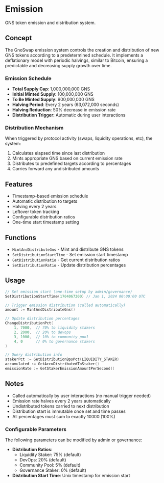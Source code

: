 # Emission

GNS token emission and distribution system.

## Concept

The GnoSwap emission system controls the creation and distribution of new GNS tokens according to a predetermined schedule. It implements a deflationary model with periodic halvings, similar to Bitcoin, ensuring a predictable and decreasing supply growth over time.

### Emission Schedule
- **Total Supply Cap**: 1,000,000,000 GNS
- **Initial Minted Supply**: 100,000,000 GNS
- **To Be Minted Supply**: 900,000,000 GNS
- **Halving Period**: Every 2 years (63,072,000 seconds)
- **Halving Reduction**: 50% decrease in emission rate
- **Distribution Trigger**: Automatic during user interactions

### Distribution Mechanism
When triggered by protocol activity (swaps, liquidity operations, etc), the system:
1. Calculates elapsed time since last distribution
2. Mints appropriate GNS based on current emission rate
3. Distributes to predefined targets according to percentages
4. Carries forward any undistributed amounts

## Features

- Timestamp-based emission schedule
- Automatic distribution to targets
- Halving every 2 years
- Leftover token tracking
- Configurable distribution ratios
- One-time start timestamp setting

## Functions

- `MintAndDistributeGns` - Mint and distribute GNS tokens
- `SetDistributionStartTime` - Set emission start timestamp
- `GetDistributionRatio` - Get current distribution ratios
- `SetDistributionRatio` - Update distribution percentages

## Usage

```go
// Set emission start (one-time setup by admin/governance)
SetDistributionStartTime(1704067200) // Jan 1, 2024 00:00:00 UTC

// Trigger emission distribution (called automatically)
amount := MintAndDistributeGns()

// Update distribution percentages
ChangeDistributionPct(
    1, 7000,  // 70% to liquidity stakers
    2, 2000,  // 20% to devops
    3, 1000,  // 10% to community pool
    4, 0      // 0% to governance stakers
)

// Query distribution info
stakerPct := GetDistributionBpsPct(LIQUIDITY_STAKER)
accumulated := GetAccuDistributedToStaker()
emissionRate := GetStakerEmissionAmountPerSecond()
```

## Notes

- Called automatically by user interactions (no manual trigger needed)
- Emission rate halves every 2 years automatically
- Undistributed tokens carried to next distribution
- Distribution start is immutable once set and time passes
- All percentages must sum to exactly 10000 (100%)

### Configurable Parameters
The following parameters can be modified by admin or governance:
- **Distribution Ratios**:
  - Liquidity Staker: 75% (default)
  - DevOps: 20% (default)
  - Community Pool: 5% (default)
  - Governance Staker: 0% (default)
- **Distribution Start Time**: Unix timestamp for emission start